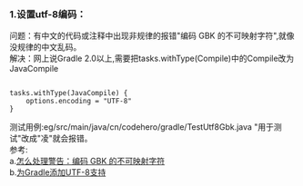 ### 1.设置utf-8编码：  
问题：有中文的代码或注释中出现非规律的报错"编码 GBK 的不可映射字符",就像没规律的中文乱码。  
解决：网上说Gradle 2.0以上,需要把tasks.withType(Compile)中的Compile改为JavaCompile   
<pre><code>
tasks.withType(JavaCompile) {   
    options.encoding = "UTF-8"
}
</code></pre>
测试用例:eg/src/main/java/cn/codehero/gradle/TestUtf8Gbk.java "用于测试"改成"凌"就会报错。   
参考:  
a.[怎么处理警告：编码 GBK 的不可映射字符](http://zhidao.baidu.com/link?url=gfPWPtEvlPot7EpVCfWabp9InldwbscSiBYNZWj9EOhs51iga6vRTdUx1lj1P6lyMz4Agk6tKs4dzXA_meThKa)  
b.[为Gradle添加UTF-8支持](http://www.tuicool.com/articles/eYbIZzv)